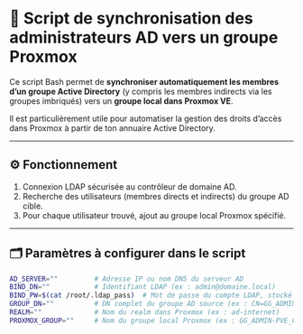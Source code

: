 # 🔄 Script de synchronisation des administrateurs AD vers un groupe Proxmox

Ce script Bash permet de **synchroniser automatiquement les membres d’un groupe Active Directory** (y compris les membres indirects via les groupes imbriqués) vers un **groupe local dans Proxmox VE**.

Il est particulièrement utile pour automatiser la gestion des droits d’accès dans Proxmox à partir de ton annuaire Active Directory.

---

## ⚙️ Fonctionnement

1. Connexion LDAP sécurisée au contrôleur de domaine AD.
2. Recherche des utilisateurs (membres directs et indirects) du groupe AD cible.
3. Pour chaque utilisateur trouvé, ajout au groupe local Proxmox spécifié.

---

## 🗂️ Paramètres à configurer dans le script

```bash
AD_SERVER=""         # Adresse IP ou nom DNS du serveur AD
BIND_DN=""           # Identifiant LDAP (ex : admin@domaine.local)
BIND_PW=$(cat /root/.ldap_pass)  # Mot de passe du compte LDAP, stocké dans un fichier sécurisé
GROUP_DN=""          # DN complet du groupe AD source (ex : CN=GG_ADMIN-PVE,OU=Groupes,...)
REALM=""             # Nom du realm dans Proxmox (ex : ad-internet)
PROXMOX_GROUP=""     # Nom du groupe local Proxmox (ex : GG_ADMIN-PVE_CRV-AD-INTERNET)
